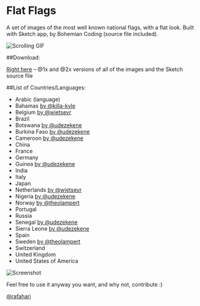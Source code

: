 Flat Flags
=========

A set of images of the most well known national flags, with a flat look.
Built with Sketch app, by Bohemian Coding (source file included).

![Scrolling GIF](https://raw.githubusercontent.com/rafaelconde/flatflags/master/screenshots/scrolling.gif)

##Download:

[Right here](https://github.com/rafaelconde/flatflags/archive/master.zip) – @1x and @2x versions of all of the images and the Sketch source file


##List of Countries/Languages:

* Arabic (language)
* Bahamas [by @killa-kyle](https://github.com/killa-kyle)
* Belgium [by @wietsevr](https://github.com/wietsevr)
* Brazil
* Botswana [by @udezekene](https://github.com/udezekene)
* Burkina Faso [by @udezekene](https://github.com/udezekene)
* Cameroon [by @udezekene](https://github.com/udezekene)
* China
* France
* Germany
* Guinea [by @udezekene](https://github.com/udezekene)
* India
* Italy
* Japan
* Netherlands [by @wietsevr](https://github.com/wietsevr)
* Nigeria [by @udezekene](https://github.com/udezekene)
* Norway [by @theolampert](http://github.com/theolampert)
* Portugal
* Russia
* Senegal [by @udezekene](https://github.com/udezekene)
* Sierra Leone [by @udezekene](https://github.com/udezekene)
* Spain
* Sweden [by @theolampert](http://github.com/theolampert)
* Switzerland
* United Kingdom
* United States of America


![Screenshot](https://raw.githubusercontent.com/rafaelconde/flatflags/master/screenshots/screenshot.png)

Feel free to use it anyway you want, and why not, contribute :)

[@rafahari](http://twitter.com/rafahari)
